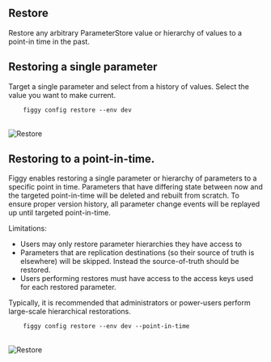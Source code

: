 

## Restore

Restore any arbitrary ParameterStore value or hierarchy of values to a point-in time in the past.



## Restoring a single parameter

Target a single parameter and select from a history of values. Select the value you want to make current.

```console
    figgy config restore --env dev
```

<br/>![Restore](/images/gifs/restore.gif)<br/>



## Restoring to a point-in-time.

Figgy enables restoring a single parameter or hierarchy of parameters to a specific point in time. Parameters that have
differing state between now and the targeted point-in-time will be deleted and rebuilt from scratch. To 
ensure proper version history, all parameter change events will be replayed up until targeted point-in-time. 

Limitations:

- Users may only restore parameter hierarchies they have access to
- Parameters that are replication destinations (so their source of truth is elsewhere) will be skipped. Instead the
source-of-truth should be restored.
- Users performing restores must have access to the access keys used for each restored parameter. 

Typically, it is recommended that administrators or power-users perform large-scale hierarchical restorations. 

```console
    figgy config restore --env dev --point-in-time
```
<br/>![Restore](/images/gifs/restore-pit.gif)<br/>